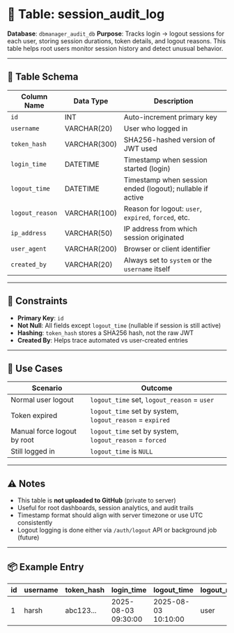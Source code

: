 # 📘 Table: session\_audit\_log

**Database**: `dbmanager_audit_db`
**Purpose**: Tracks login → logout sessions for each user, storing session durations, token details, and logout reasons. This table helps root users monitor session history and detect unusual behavior.

---

## 👱️ Table Schema

| Column Name     | Data Type    | Description                                               |
| --------------- | ------------ | --------------------------------------------------------- |
| `id`            | INT          | Auto-increment primary key                                |
| `username`      | VARCHAR(20)  | User who logged in                                        |
| `token_hash`    | VARCHAR(300) | SHA256-hashed version of JWT used                         |
| `login_time`    | DATETIME     | Timestamp when session started (login)                    |
| `logout_time`   | DATETIME     | Timestamp when session ended (logout); nullable if active |
| `logout_reason` | VARCHAR(100) | Reason for logout: `user`, `expired`, `forced`, etc.      |
| `ip_address`    | VARCHAR(50)  | IP address from which session originated                  |
| `user_agent`    | VARCHAR(200) | Browser or client identifier                              |
| `created_by`    | VARCHAR(20)  | Always set to `system` or the `username` itself           |

---

## 🔐 Constraints

* **Primary Key**: `id`
* **Not Null**: All fields except `logout_time` (nullable if session is still active)
* **Hashing**: `token_hash` stores a SHA256 hash, not the raw JWT
* **Created By**: Helps trace automated vs user-created entries

---

## 🔎 Use Cases

| Scenario                    | Outcome                                                  |
| --------------------------- | -------------------------------------------------------- |
| Normal user logout          | `logout_time` set, `logout_reason` = `user`              |
| Token expired               | `logout_time` set by system, `logout_reason` = `expired` |
| Manual force logout by root | `logout_time` set by system, `logout_reason` = `forced`  |
| Still logged in             | `logout_time` is `NULL`                                  |

---

## ⚠️ Notes

* This table is **not uploaded to GitHub** (private to server)
* Useful for root dashboards, session analytics, and audit trails
* Timestamp format should align with server timezone or use UTC consistently
* Logout logging is done either via `/auth/logout` API or background job (future)

---

## 📦 Example Entry

| id | username | token\_hash | login\_time         | logout\_time        | logout\_reason | ip\_address   | user\_agent | created\_by |
| -- | -------- | ----------- | ------------------- | ------------------- | -------------- | ------------- | ----------- | ----------- |
| 1  | harsh    | abc123...   | 2025-08-03 09:30:00 | 2025-08-03 10:10:00 | user           | 192.168.0.194 | Mozilla/5.0 | harsh       |
